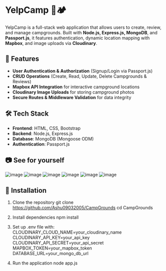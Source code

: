 # YelpCamp 🌲🏕️  

YelpCamp is a full-stack web application that allows users to create, review, and manage campgrounds. Built with **Node.js, Express.js, MongoDB**, and **Passport.js**, it features authentication, dynamic location mapping with **Mapbox**, and image uploads via **Cloudinary**.  

## 🚀 Features  
- **User Authentication & Authorization** (Signup/Login via Passport.js)  
- **CRUD Operations** (Create, Read, Update, Delete Campgrounds & Reviews)  
- **Mapbox API Integration** for interactive campground locations  
- **Cloudinary Image Uploads** for storing campground photos  
- **Secure Routes & Middleware Validation** for data integrity  

## 🛠️ Tech Stack  
- **Frontend**: HTML, CSS, Bootstrap  
- **Backend**: Node.js, Express.js  
- **Database**: MongoDB (Mongoose ODM)  
- **Authentication**: Passport.js  

## 📷 See for yourself
![image](https://github.com/user-attachments/assets/7afd7cb8-d793-41b1-9ea7-229536b30270)
![image](https://github.com/user-attachments/assets/c72fc73d-db17-43be-acf1-7aa213364c35)
![image](https://github.com/user-attachments/assets/6445838a-9da9-40e6-9e5f-40c80a1054e6)
![image](https://github.com/user-attachments/assets/2d7b7226-3882-47d3-9944-ef0920fe5c93)
![image](https://github.com/user-attachments/assets/ce2b0b53-474f-4f84-b961-9bfc0323a2fc)
![image](https://github.com/user-attachments/assets/be672a65-96c5-4c68-8fad-175dc95e0c5b)






## 🚀 Installation  
1. Clone the repository
git clone https://github.com/Ashu09032005/CampGrounds
cd CampGrounds

2. Install dependencies
npm install 

3. Set up .env file with:
CLOUDINARY_CLOUD_NAME=your_cloudinary_name
CLOUDINARY_API_KEY=your_api_key
CLOUDINARY_API_SECRET=your_api_secret
MAPBOX_TOKEN=your_mapbox_token
DATABASE_URL=your_mongo_db_url

4. Run the application
node app.js

